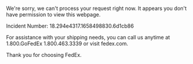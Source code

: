  	


 	

We're sorry, we can't process your request right now. It appears you don't have permission to view this webpage.


Incident Number: 18.294e4317.1658498830.6d1cb86





For assistance with your shipping needs, you can call us anytime at 1.800.GoFedEx 1.800.463.3339 or visit fedex.com.




Thank you for choosing FedEx.